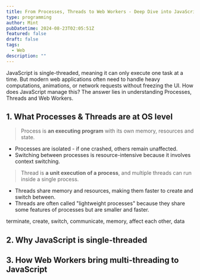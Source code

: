 ```yaml
---
title: From Processes, Threads to Web Workers - Deep Dive into JavaScript's Concurrency Model
type: programming
author: Mint
pubDatetime: 2024-08-23T02:05:51Z
featured: false
draft: false
tags:
  - Web
description: ""
---
```


JavaScript is single-threaded, meaning it can only execute one task at a time. 
But modern web applications often need to handle heavy computations, animations, or network requests without freezing the UI. How does JavaScript manage this?
The answer lies in understanding Processes, Threads and Web Workers.

## 1. What Processes & Threads are at OS level
> Process is **an executing program** with its own memory, resources and state.
- Processes are isolated - if one crashed, others remain unaffected.
- Switching between processes is resource-intensive because it involves context switching.
> Thread is **a unit execution of a process**, and multiple threads can run inside a single process.
- Threads share memory and resources, making them faster to create and switch between.
- Threads are often called "lightweight processes" because they share some features of processes but are smaller and faster.

terminate, create, switch, communicate, memory, affect each other, data


## 2. Why JavaScript is single-threaded

## 3. How Web Workers bring multi-threading to JavaScript